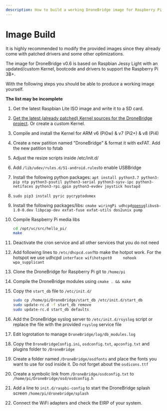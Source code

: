 ```yaml
---
description: How to build a working DroneBridge image for Raspberry Pi
---
```


# Image Build

It is highly recommended to modify the provided images since they already come with patched drivers and some other optimizations. 

The image for DroneBridge v0.6 is based on Raspbian Jessy Light with an updated/custom Kernel, bootcode and drivers to support the Raspberry Pi 3B+.

With the following steps you should be able to produce a working image yourself.

**The list may be incomplete**

1. Get the latest Raspbian Lite ISO image and write it to a SD card.
2. [Get the latest \(already patched\) Kernel sources for the DroneBridge project](https://github.com/DroneBridge/RPiKernel/releases). Or create a custom Kernel.
3. Compile and install the Kernel for ARM v6 \(Pi0w\) & v7 \(Pi2+\) & v8 \(Pi4\)
4. Create a new patition named "DroneBridge"  & format it with exFAT. Add the new patition to fstab
5. Adjust the resize scripts inside /etc/init.d/
6. Add `/lib/udev/rules.d/51-android.rules`to enable USBBridge
7. Install the following python packages: `apt install python3.7 python3-pip ntp python3-psutil python3-serial python3-sysv-ipc python3-netifaces python3-rpi.gpio python3-evdev joystick hostapd`
8. `sudo pip3 install pyric pycryptodomex`
9. Install the following packages/libs: `cmake wiringPi udhcpd`[`openvg`](https://github.com/ajstarks/openvg)`libusb-1.0-0.dev libpcap-dev exfat-fuse exfat-utils dos2unix pump`  
10. Compile Raspberry Pi media libs  


    ```bash
    cd /opt/vc/src/hello_pi/
    make
    ```

11. Deactivate the cron service and all other services that you do not need
12. Add following lines to `/etc/dhcpcd.conf`to make the hotpot work. For the hotspot we use udhcpd `interface wifihotspot0     nohook wpa_supplicant`
13. Clone the DroneBridge for Raspberry Pi git to `/home/pi`
14. Compile the DroneBridge modules using `cmake . && make`
15. Copy the `start_db` file to `/etc/init.d/`

    ```bash
    sudo cp /home/pi/DroneBridge/start_db /etc/init.d/start_db
    sudo update-rc.d -f start_db remove
    sudo update-rc.d start_db defaults
    ```

16. Add the DroneBridge syslog server to `/etc/init.d/rsyslog` script or replace the file with the provided `rsyslog` service file
17. Edit logrotation to manage `DroneBridge/log/db_modules.log`
18. Copy the `DroneBridgeConfig.ini`, `osdconfig.txt`, `apconfig.txt` and plugins folder to `/DroneBridge`
19. Create a folder named `/DroneBridge/osdfonts` and place the fonts you want to use for osd inside it. Do not forget about the `osdicons.ttf`
20. Create a symbolic link from `/DroneBridge/osdconfig.txt` to `/home/pi/DroneBridge/osd/osdconfig.h`
21. Add a line to `init.d/raspbi-config` to start the DroneBridge splash screen `/home/pi/dronebridge/splash`
22. Connect the WiFi adapters and check the EIRP of your system.



